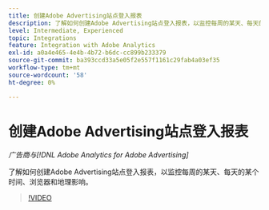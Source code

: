 ```yaml
---
title: 创建Adobe Advertising站点登入报表
description: 了解如何创建Adobe Advertising站点登入报表，以监控每周的某天、每天的某个时间、浏览器和地理影响。
level: Intermediate, Experienced
topic: Integrations
feature: Integration with Adobe Analytics
exl-id: a0a4e465-4e4b-4b72-b6dc-cc899b233379
source-git-commit: ba393ccd33a5e05f2e557f1161c29fab4a03ef35
workflow-type: tm+mt
source-wordcount: '58'
ht-degree: 0%

---
```


# 创建Adobe Advertising站点登入报表

*广告商与[!DNL Adobe Analytics for Adobe Advertising]*

了解如何创建Adobe Advertising站点登入报表，以监控每周的某天、每天的某个时间、浏览器和地理影响。

>[!VIDEO](https://video.tv.adobe.com/v/33921)
